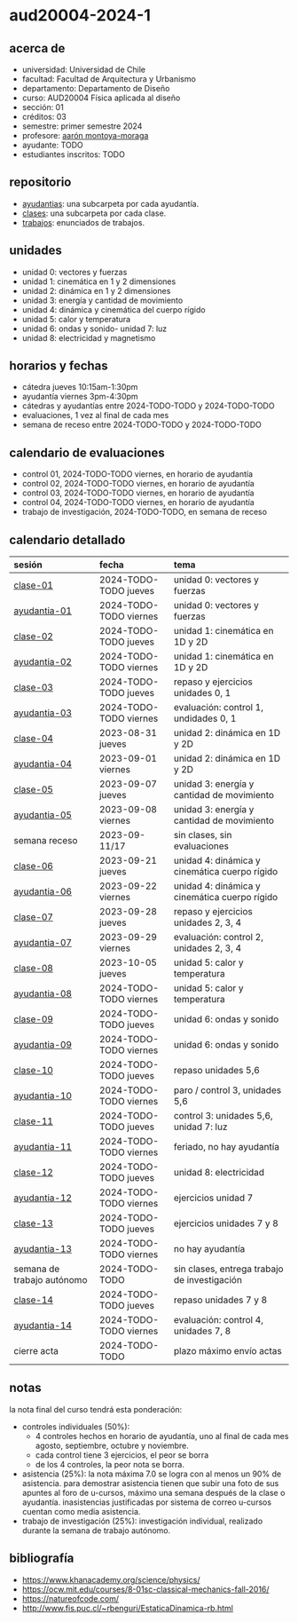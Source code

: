 # aud20004-2024-1

## acerca de

- universidad: Universidad de Chile
- facultad: Facultad de Arquitectura y Urbanismo
- departamento: Departamento de Diseño
- curso: AUD20004 Física aplicada al diseño
- sección: 01
- créditos: 03
- semestre: primer semestre 2024
- profesore: [aarón montoya-moraga](https://github.com/montoyamoraga)
- ayudante: TODO
- estudiantes inscritos: TODO

## repositorio

- [ayudantias](./ayudantias/): una subcarpeta por cada ayudantía.
- [clases](./clases/): una subcarpeta por cada clase.
- [trabajos](./trabajos/): enunciados de trabajos.

## unidades

- unidad 0: vectores y fuerzas
- unidad 1: cinemática en 1 y 2 dimensiones
- unidad 2: dinámica en 1 y 2 dimensiones
- unidad 3: energía y cantidad de movimiento
- unidad 4: dinámica y cinemática del cuerpo rígido
- unidad 5: calor y temperatura
- unidad 6: ondas y sonido- unidad 7: luz
- unidad 8: electricidad y magnetismo

## horarios y fechas

- cátedra jueves 10:15am-1:30pm
- ayudantía viernes 3pm-4:30pm
- cátedras y ayudantías entre 2024-TODO-TODO y 2024-TODO-TODO
- evaluaciones, 1 vez al final de cada mes
- semana de receso entre 2024-TODO-TODO y 2024-TODO-TODO

## calendario de evaluaciones

- control 01, 2024-TODO-TODO viernes, en horario de ayudantía
- control 02, 2024-TODO-TODO viernes, en horario de ayudantía
- control 03, 2024-TODO-TODO viernes, en horario de ayudantía
- control 04, 2024-TODO-TODO viernes, en horario de ayudantía
- trabajo de investigación, 2024-TODO-TODO, en semana de receso

## calendario detallado

| sesión                                   | fecha                  | tema                                          |
| :--------------------------------------- | :--------------------- | :-------------------------------------------- |
| [clase-01](clases/clase-01/)             | 2024-TODO-TODO jueves  | unidad 0: vectores y fuerzas                  |
| [ayudantia-01](ayudantias/ayudantia-01/) | 2024-TODO-TODO viernes | unidad 0: vectores y fuerzas                  |
| [clase-02](clases/clase-02/)             | 2024-TODO-TODO jueves  | unidad 1: cinemática en 1D y 2D               |
| [ayudantia-02](ayudantias/ayudantia-02/) | 2024-TODO-TODO viernes | unidad 1: cinemática en 1D y 2D               |
| [clase-03](clases/clase-03/)             | 2024-TODO-TODO jueves  | repaso y ejercicios unidades 0, 1             |
| [ayudantia-03](ayudantias/ayudantia-03/) | 2024-TODO-TODO viernes | evaluación: control 1, undidades 0, 1         |
| [clase-04](clases/clase-04/)             | 2023-08-31 jueves      | unidad 2: dinámica en 1D y 2D                 |
| [ayudantia-04](ayudantias/ayudantia-04/) | 2023-09-01 viernes     | unidad 2: dinámica en 1D y 2D                 |
| [clase-05](clases/clase-05/)             | 2023-09-07 jueves      | unidad 3: energía y cantidad de movimiento    |
| [ayudantia-05](ayudantias/ayudantia-05/) | 2023-09-08 viernes     | unidad 3: energía y cantidad de movimiento    |
| semana receso                            | 2023-09-11/17          | sin clases, sin evaluaciones                  |
| [clase-06](clases/clase-06/)             | 2023-09-21 jueves      | unidad 4: dinámica y cinemática cuerpo rígido |
| [ayudantia-06](ayudantias/ayudantia-06/) | 2023-09-22 viernes     | unidad 4: dinámica y cinemática cuerpo rígido |
| [clase-07](clases/clase-07/)             | 2023-09-28 jueves      | repaso y ejercicios unidades 2, 3, 4          |
| [ayudantia-07](ayudantias/ayudantia-07/) | 2023-09-29 viernes     | evaluación: control 2, unidades 2, 3, 4       |
| [clase-08](clases/clase-08/)             | 2023-10-05 jueves      | unidad 5: calor y temperatura                 |
| [ayudantia-08](ayudantias/ayudantia-08/) | 2024-TODO-TODO viernes | unidad 5: calor y temperatura                 |
| [clase-09](clases/clase-09/)             | 2024-TODO-TODO jueves  | unidad 6: ondas y sonido                      |
| [ayudantia-09](ayudantias/ayudantia-09/) | 2024-TODO-TODO viernes | unidad 6: ondas y sonido                      |
| [clase-10](clases/clase-10/)             | 2024-TODO-TODO jueves  | repaso unidades 5,6                           |
| [ayudantia-10](ayudantias/ayudantia-10/) | 2024-TODO-TODO viernes | paro / control 3, unidades 5,6                |
| [clase-11](clases/clase-11/)             | 2024-TODO-TODO jueves  | control 3: unidades 5,6, unidad 7: luz        |
| [ayudantia-11](ayudantias/ayudantia-11/) | 2024-TODO-TODO viernes | feriado, no hay ayudantía                     |
| [clase-12](clases/clase-12/)             | 2024-TODO-TODO jueves  | unidad 8: electricidad                        |
| [ayudantia-12](ayudantias/ayudantia-12/) | 2024-TODO-TODO viernes | ejercicios unidad 7                           |
| [clase-13](clases/clase-13/)             | 2024-TODO-TODO jueves  | ejercicios unidades 7 y 8                     |
| [ayudantia-13](ayudantias/ayudantia-13/) | 2024-TODO-TODO viernes | no hay ayudantía                              |
| semana de trabajo autónomo               | 2024-TODO-TODO         | sin clases, entrega trabajo de investigación  |
| [clase-14](clases/clase-14/)             | 2024-TODO-TODO jueves  | repaso unidades 7 y 8                         |
| [ayudantia-14](ayudantias/ayudantia-14/) | 2024-TODO-TODO viernes | evaluación: control 4, unidades 7, 8          |
| cierre acta                              | 2024-TODO-TODO         | plazo máximo envío actas                      |

## notas

la nota final del curso tendrá esta ponderación:

- controles individuales (50%):
  - 4 controles hechos en horario de ayudantía, uno al final de cada mes agosto, septiembre, octubre y noviembre.
  - cada control tiene 3 ejercicios, el peor se borra
  - de los 4 controles, la peor nota se borra.
- asistencia (25%): la nota máxima 7.0 se logra con al menos un 90% de asistencia. para demostrar asistencia tienen que subir una foto de sus apuntes al foro de u-cursos, máximo una semana después de la clase o ayudantía. inasistencias justificadas por sistema de correo u-cursos cuentan como media asistencia.
- trabajo de investigación (25%): investigación individual, realizado durante la semana de trabajo autónomo.

## bibliografía

- https://www.khanacademy.org/science/physics/
- https://ocw.mit.edu/courses/8-01sc-classical-mechanics-fall-2016/
- https://natureofcode.com/
- http://www.fis.puc.cl/~rbenguri/EstaticaDinamica-rb.html
